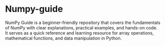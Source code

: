 # Numpy-guide
NumPy Guide is a beginner-friendly repository that covers the fundamentals of NumPy with clear explanations, practical examples, and hands-on code. It serves as a quick reference and learning resource for array operations, mathematical functions, and data manipulation in Python.

